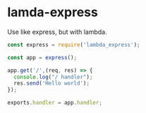 # lamda-express

Use like express, but with lambda.

```javascript
const express = require('lambda_express');

const app = express();

app.get('/',(req, res) => {
  console.log("/ handler");
  res.send('Hello world');
});

exports.handler = app.handler;

```
